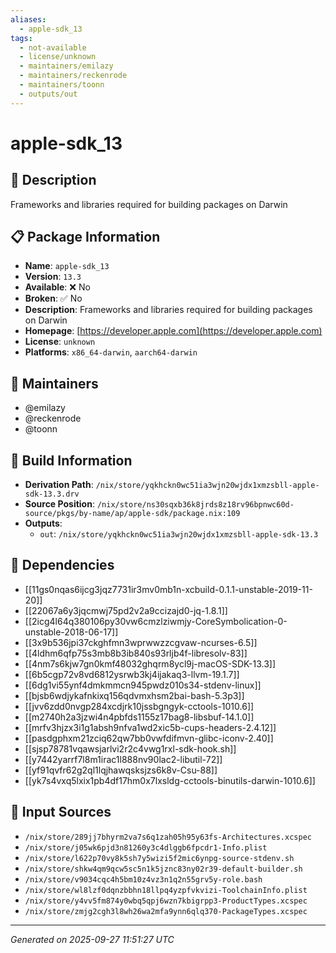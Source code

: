 ```yaml
---
aliases:
  - apple-sdk_13
tags:
  - not-available
  - license/unknown
  - maintainers/emilazy
  - maintainers/reckenrode
  - maintainers/toonn
  - outputs/out
---
```


# apple-sdk_13

## 📝 Description

Frameworks and libraries required for building packages on Darwin

## 📋 Package Information

- **Name**: `apple-sdk_13`
- **Version**: `13.3`
- **Available**: ❌ No
- **Broken**: ✅ No
- **Description**: Frameworks and libraries required for building packages on Darwin
- **Homepage**: [https://developer.apple.com](https://developer.apple.com)
- **License**: `unknown`
- **Platforms**: `x86_64-darwin`, `aarch64-darwin`
## 👥 Maintainers

- @emilazy
- @reckenrode
- @toonn


## 🔧 Build Information

- **Derivation Path**: `/nix/store/yqkhckn0wc51ia3wjn20wjdx1xmzsbll-apple-sdk-13.3.drv`
- **Source Position**: `/nix/store/ns30sqxb36k8jrds8z18rv96bpnwc60d-source/pkgs/by-name/ap/apple-sdk/package.nix:109`
- **Outputs**:
  - `out`:  `/nix/store/yqkhckn0wc51ia3wjn20wjdx1xmzsbll-apple-sdk-13.3`

## 🔗 Dependencies

- [[11gs0nqas6ijcg3jqz7731ir3mv0mb1n-xcbuild-0.1.1-unstable-2019-11-20]]
- [[22067a6y3jqcmwj75pd2v2a9ccizajd0-jq-1.8.1]]
- [[2icg4l64q380106py30vw6cmzlziwmjy-CoreSymbolication-0-unstable-2018-06-17]]
- [[3x9b536jpi37ckghfmn3wprwwzzcgvaw-ncurses-6.5]]
- [[4ldhm6qfp75s3mb8b3ib840s93rljb4f-libresolv-83]]
- [[4nm7s6kjw7gn0kmf48032ghqrm8ycl9j-macOS-SDK-13.3]]
- [[6b5cgp72v8vd6812ysrwb3kj4ijakaq3-llvm-19.1.7]]
- [[6dg1vi55ynf4dmkmmcn945pwdz010s34-stdenv-linux]]
- [[bjsb6wdjykafnkixq156qdvmxhsm2bai-bash-5.3p3]]
- [[jvv6zdd0nvgp284xcdjrk10jssbgngyk-cctools-1010.6]]
- [[m2740h2a3jzwi4n4pbfds1155z17bag8-libsbuf-14.1.0]]
- [[mrfv3hjzx3i1g1absh9nfva1wd2xic5b-cups-headers-2.4.12]]
- [[pasdgphxm21zciq62qw7bb0vwfdifmvn-glibc-iconv-2.40]]
- [[sjsp78781vqawsjarlvi2r2c4vwg1rxl-sdk-hook.sh]]
- [[y7442yarrf7l8m1irac1l888nv90lac2-libutil-72]]
- [[yf91qvfr62g2ql1lqjhawqsksjzs6k8v-Csu-88]]
- [[yk7s4vxq5lxix1pb4df17hm0x7lxsldg-cctools-binutils-darwin-1010.6]]

## 📁 Input Sources

- `/nix/store/289jj7bhyrm2va7s6q1zah05h95y63fs-Architectures.xcspec`
- `/nix/store/j05wk6pjd3n81260y3c4dlggb6fpcdr1-Info.plist`
- `/nix/store/l622p70vy8k5sh7y5wizi5f2mic6ynpg-source-stdenv.sh`
- `/nix/store/shkw4qm9qcw5sc5n1k5jznc83ny02r39-default-builder.sh`
- `/nix/store/v9034cqc4h5bm10z4vz3n1q2n55grv5y-role.bash`
- `/nix/store/wl8lzf0dqnzbbhn18llpq4yzpfvkvizi-ToolchainInfo.plist`
- `/nix/store/y4vv5fm874y0wbq5qpj6wzn7kbigrpp3-ProductTypes.xcspec`
- `/nix/store/zmjg2cgh3l8wh26wa2mfa9ynn6qlq370-PackageTypes.xcspec`

---
*Generated on 2025-09-27 11:51:27 UTC*
